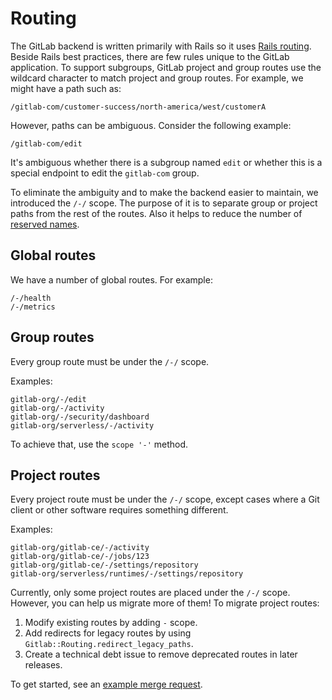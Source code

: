 # Routing

The GitLab backend is written primarily with Rails so it uses [Rails
routing](https://guides.rubyonrails.org/routing.html). Beside Rails best
practices, there are few rules unique to the GitLab application. To
support subgroups, GitLab project and group routes use the wildcard
character to match project and group routes. For example, we might have
a path such as:

```
/gitlab-com/customer-success/north-america/west/customerA
```

However, paths can be ambiguous. Consider the following example:

```
/gitlab-com/edit
```

It's ambiguous whether there is a subgroup named `edit` or whether
this is a special endpoint to edit the `gitlab-com` group.

To eliminate the ambiguity and to make the backend easier to maintain,
we introduced the `/-/` scope. The purpose of it is to separate group or
project paths from the rest of the routes. Also it helps to reduce the
number of [reserved names](../user/reserved_names.md).

## Global routes

We have a number of global routes. For example:

```
/-/health
/-/metrics
```

## Group routes

Every group route must be under the `/-/` scope.

Examples:

```
gitlab-org/-/edit
gitlab-org/-/activity
gitlab-org/-/security/dashboard
gitlab-org/serverless/-/activity
```

To achieve that, use the `scope '-'` method.

## Project routes

Every project route must be under the `/-/` scope, except cases where a Git
client or other software requires something different.

Examples:

```
gitlab-org/gitlab-ce/-/activity
gitlab-org/gitlab-ce/-/jobs/123
gitlab-org/gitlab-ce/-/settings/repository
gitlab-org/serverless/runtimes/-/settings/repository
```

Currently, only some project routes are placed under the `/-/` scope. However,
you can help us migrate more of them! To migrate project routes:

1. Modify existing routes by adding `-` scope.
1. Add redirects for legacy routes by using `Gitlab::Routing.redirect_legacy_paths`.
1. Create a technical debt issue to remove deprecated routes in later releases.

To get started, see an [example merge request](https://gitlab.com/gitlab-org/gitlab-ce/merge_requests/28435).
